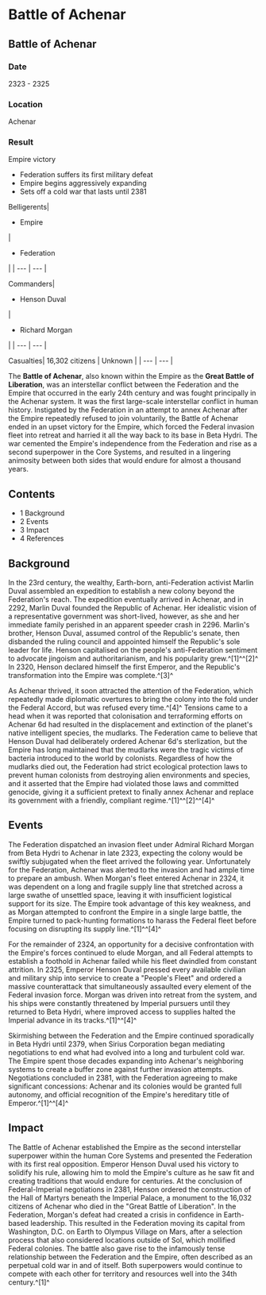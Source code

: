 # Battle of Achenar
## Battle of Achenar

		

### Date

2323 - 2325

### Location

Achenar

### Result

Empire victory
- Federation suffers its first military defeat
- Empire begins aggressively expanding
- Sets off a cold war that lasts until 2381

Belligerents| <ul><li>Empire</li></ul> | <ul><li>Federation</li></ul> |
| --- | --- |

Commanders| <ul><li>Henson Duval</li></ul> | <ul><li>Richard Morgan</li></ul> |
| --- | --- |

Casualties| 16,302 citizens | Unknown |
| --- | --- |

The **Battle of Achenar**, also known within the Empire as the **Great Battle of Liberation**, was an interstellar conflict between the Federation and the Empire that occurred in the early 24th century and was fought principally in the Achenar system. It was the first large-scale interstellar conflict in human history. Instigated by the Federation in an attempt to annex Achenar after the Empire repeatedly refused to join voluntarily, the Battle of Achenar ended in an upset victory for the Empire, which forced the Federal invasion fleet into retreat and harried it all the way back to its base in Beta Hydri. The war cemented the Empire's independence from the Federation and rise as a second superpower in the Core Systems, and resulted in a lingering animosity between both sides that would endure for almost a thousand years.

## Contents

- 1 Background
- 2 Events
- 3 Impact
- 4 References

## Background

In the 23rd century, the wealthy, Earth-born, anti-Federation activist Marlin Duval assembled an expedition to establish a new colony beyond the Federation's reach. The expedition eventually arrived in Achenar, and in 2292, Marlin Duval founded the Republic of Achenar. Her idealistic vision of a representative government was short-lived, however, as she and her immediate family perished in an apparent speeder crash in 2296. Marlin's brother, Henson Duval, assumed control of the Republic's senate, then disbanded the ruling council and appointed himself the Republic's sole leader for life. Henson capitalised on the people's anti-Federation sentiment to advocate jingoism and authoritarianism, and his popularity grew.^[1]^^[2]^ In 2320, Henson declared himself the first Emperor, and the Republic's transformation into the Empire was complete.^[3]^

As Achenar thrived, it soon attracted the attention of the Federation, which repeatedly made diplomatic overtures to bring the colony into the fold under the Federal Accord, but was refused every time.^[4]^ Tensions came to a head when it was reported that colonisation and terraforming efforts on Achenar 6d had resulted in the displacement and extinction of the planet's native intelligent species, the mudlarks. The Federation came to believe that Henson Duval had deliberately ordered Achenar 6d's sterlization, but the Empire has long maintained that the mudlarks were the tragic victims of bacteria introduced to the world by colonists. Regardless of how the mudlarks died out, the Federation had strict ecological protection laws to prevent human colonists from destroying alien environments and species, and it asserted that the Empire had violated those laws and committed genocide, giving it a sufficient pretext to finally annex Achenar and replace its government with a friendly, compliant regime.^[1]^^[2]^^[4]^

## Events

The Federation dispatched an invasion fleet under Admiral Richard Morgan from Beta Hydri to Achenar in late 2323, expecting the colony would be swiftly subjugated when the fleet arrived the following year. Unfortunately for the Federation, Achenar was alerted to the invasion and had ample time to prepare an ambush. When Morgan's fleet entered Achenar in 2324, it was dependent on a long and fragile supply line that stretched across a large swathe of unsettled space, leaving it with insufficient logistical support for its size. The Empire took advantage of this key weakness, and as Morgan attempted to confront the Empire in a single large battle, the Empire turned to pack-hunting formations to harass the Federal fleet before focusing on disrupting its supply line.^[1]^^[4]^

For the remainder of 2324, an opportunity for a decisive confrontation with the Empire's forces continued to elude Morgan, and all Federal attempts to establish a foothold in Achenar failed while his fleet dwindled from constant attrition. In 2325, Emperor Henson Duval pressed every available civilian and military ship into service to create a "People's Fleet" and ordered a massive counterattack that simultaneously assaulted every element of the Federal invasion force. Morgan was driven into retreat from the system, and his ships were constantly threatened by Imperial pursuers until they returned to Beta Hydri, where improved access to supplies halted the Imperial advance in its tracks.^[1]^^[4]^

Skirmishing between the Federation and the Empire continued sporadically in Beta Hydri until 2379, when Sirius Corporation began mediating negotiations to end what had evolved into a long and turbulent cold war. The Empire spent those decades expanding into Achenar's neighboring systems to create a buffer zone against further invasion attempts. Negotiations concluded in 2381, with the Federation agreeing to make significant concessions: Achenar and its colonies would be granted full autonomy, and official recognition of the Empire's hereditary title of Emperor.^[1]^^[4]^

## Impact

The Battle of Achenar established the Empire as the second interstellar superpower within the human Core Systems and presented the Federation with its first real opposition. Emperor Henson Duval used his victory to solidify his rule, allowing him to mold the Empire's culture as he saw fit and creating traditions that would endure for centuries. At the conclusion of Federal-Imperial negotiations in 2381, Henson ordered the construction of the Hall of Martyrs beneath the Imperial Palace, a monument to the 16,032 citizens of Achenar who died in the "Great Battle of Liberation". In the Federation, Morgan's defeat had created a crisis in confidence in Earth-based leadership. This resulted in the Federation moving its capital from Washington, D.C. on Earth to Olympus Village on Mars, after a selection process that also considered locations outside of Sol, which mollified Federal colonies. The battle also gave rise to the infamously tense relationship between the Federation and the Empire, often described as an perpetual cold war in and of itself. Both superpowers would continue to compete with each other for territory and resources well into the 34th century.^[1]^